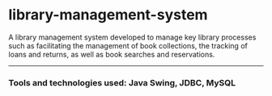 # library-management-system

A library management system developed to manage key library processes such as facilitating the management of book collections, the tracking of loans and returns, as well as book searches and reservations.

---
### Tools and technologies used: Java Swing, JDBC, MySQL

